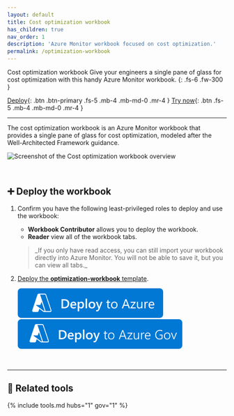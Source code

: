 ```yaml
---
layout: default
title: Cost optimization workbook
has_children: true
nav_order: 1
description: 'Azure Monitor workbook focused on cost optimization.'
permalink: /optimization-workbook
---
```


<span class="fs-9 d-block mb-4">Cost optimization workbook</span>
Give your engineers a single pane of glass for cost optimization with this handy Azure Monitor workbook.
{: .fs-6 .fw-300 }

[Deploy](#-deploy-the-workbook){: .btn .btn-primary .fs-5 .mb-4 .mb-md-0 .mr-4 }
[Try now](<https://portal.azure.com/#blade/AppInsightsExtension/UsageNotebookBlade/ComponentId/Azure%20Advisor/ConfigurationId/community-Workbooks%2FAzure%20Advisor%2FCost%20Optimization/Type/workbook/WorkbookTemplateName/Cost%20Optimization%20(Preview)>){: .btn .fs-5 .mb-4 .mb-md-0 .mr-4 }

---

The cost optimization workbook is an Azure Monitor workbook that provides a single pane of glass for cost optimization, modeled after the Well-Architected Framework guidance.

![Screenshot of the Cost optimization workbook overview](https://github.com/microsoft/finops-toolkit/assets/399533/70b71cb4-d42e-40fc-8870-b4262ecc3633)

<br>

## ➕ Deploy the workbook

1. Confirm you have the following least-privileged roles to deploy and use the workbook:

   - **Workbook Contributor** allows you to deploy the workbook.
   - **Reader** view all of the workbook tabs.

   <blockquote class="tip" markdown="1">
     _If you only have read access, you can still import your workbook directly into Azure Monitor. You will not be able to save it, but you can view all tabs._
   </blockquote>

2. [Deploy the **optimization-workbook** template](../../_resources/deploy.md).

   [![Deploy To Azure](https://raw.githubusercontent.com/Azure/azure-quickstart-templates/master/1-CONTRIBUTION-GUIDE/images/deploytoazure.svg?sanitize=true)](https://portal.azure.com/#create/Microsoft.Template/uri/https%3A%2F%2Fmicrosoft.github.io%2Ffinops-toolkit%2Fdeploy%2Foptimization-workbook-latest.json/createUIDefinitionUri/https%3A%2F%2Fmicrosoft.github.io%2Ffinops-toolkit%2Fdeploy%2Foptimization-workbook-latest.ui.json) &nbsp; [![Deploy To Azure US Gov](https://raw.githubusercontent.com/Azure/azure-quickstart-templates/master/1-CONTRIBUTION-GUIDE/images/deploytoazuregov.svg?sanitize=true)](https://portal.azure.us/#create/Microsoft.Template/uri/https%3A%2F%2Fmicrosoft.github.io%2Ffinops-toolkit%2Fdeploy%2Foptimization-workbook-latest.json/createUIDefinitionUri/https%3A%2F%2Fmicrosoft.github.io%2Ffinops-toolkit%2Fdeploy%2Foptimization-workbook-latest.ui.json)

<br>

---

## 🧰 Related tools

{% include tools.md hubs="1" gov="1" %}

<br>

